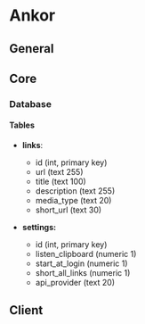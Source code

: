 # Ankor

## General

## Core

### Database

#### Tables

* **links**:
  * id (int, primary key)
  * url (text 255)
  * title (text 100)
  * description (text 255)
  * media_type (text 20)
  * short_url (text 30)

* **settings:**
  * id (int, primary key)
  * listen_clipboard (numeric 1)
  * start_at_login (numeric 1)
  * short_all_links (numeric 1)
  * api_provider (text 20)

## Client
